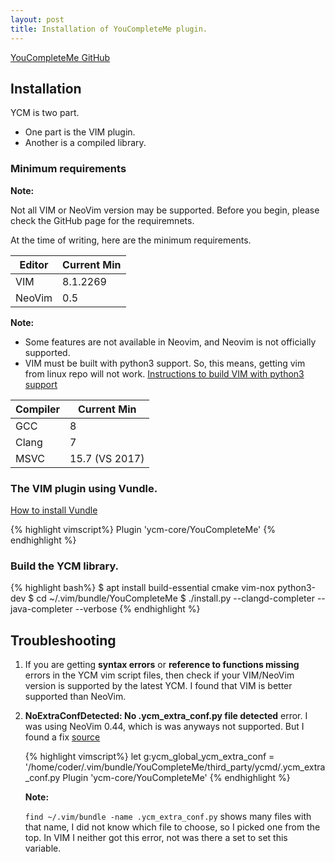 ```yaml
---
layout: post
title: Installation of YouCompleteMe plugin.
---
```


[YouCompleteMe GitHub](https://github.com/ycm-core/YouCompleteMe)

## Installation

YCM is two part. 
* One part is the VIM plugin.
* Another is a compiled library.

### Minimum requirements

**Note:**

Not all VIM or NeoVim version may be supported.
Before you begin, please check the GitHub page for the requiremnets. 

At the time of writing, here are the minimum requirements.

|Editor | Current Min|
|-------|------------|
|VIM    | 8.1.2269   |
|NeoVim | 0.5        |


**Note:**
* Some features are not available in Neovim, and Neovim is not officially supported.
* VIM must be built with python3 support. So, this means, getting vim from linux repo will not
  work. [Instructions to build VIM with python3
  support](https://blog.siddharthkannan.in/vim/2019/08/31/compiling-vim-with-python/)


|Compiler | Current Min   |
|---------|---------------|
|GCC 	  |  8            |
|Clang 	  |  7            |
|MSVC 	  | 15.7 (VS 2017)|

### The VIM plugin using Vundle.

[How to install Vundle](../2022-02-08-Vundle.md)

{% highlight vimscript%}
Plugin 'ycm-core/YouCompleteMe'
{% endhighlight %}

### Build the YCM library.

{% highlight bash%}
$ apt install build-essential cmake vim-nox python3-dev
$ cd ~/.vim/bundle/YouCompleteMe
$ ./install.py --clangd-completer --java-completer --verbose
{% endhighlight %}

## Troubleshooting

1. If you are getting **syntax errors** or **reference to functions missing** errors in the YCM 
   vim script files, then check if your VIM/NeoVim version is supported by the latest YCM.
   I found that VIM is better supported than NeoVim.

2. **NoExtraConfDetected: No .ycm_extra_conf.py file detected** error. I was using NeoVim 0.44,
   which is was anyways not supported. But I found a fix
   [source](https://stackoverflow.com/questions/47812854/vim-youcompleteme-error-noextraconfdetected-no-ycm-extra-conf-py-file-detecte)

   {% highlight vimscript%}
   let g:ycm_global_ycm_extra_conf = '/home/coder/.vim/bundle/YouCompleteMe/third_party/ycmd/.ycm_extra_conf.py
   Plugin 'ycm-core/YouCompleteMe'
   {% endhighlight %}

   **Note:**

   `find ~/.vim/bundle -name .ycm_extra_conf.py` shows many files with that name, I did not know
   which file to choose, so I picked one from the top. In VIM I neither got this error, not was
   there a set to set this variable.
